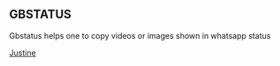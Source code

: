 
## GBSTATUS
Gbstatus helps one to copy videos or images shown in whatsapp status

[Justine](https://www.twitter.com/iJustine254)
